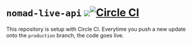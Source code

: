 # `nomad-live-api` <img src="http://online.swagger.io/validator?url=https://rawgit.com/NOMAD-Live/nomad-live-api/master/swagger/swagger.yaml">[![Circle CI](https://circleci.com/gh/NOMAD-Live/nomad-live-api.svg?style=svg)](https://circleci.com/gh/NOMAD-Live/nomad-live-api)

This repository is setup with Circle CI. Everytime you push a new update onto the `production` branch, the code goes live.
